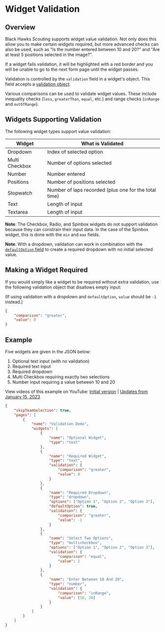 # Widget Validation

## Overview

Black Hawks Scouting supports widget value validation. Not only does this allow you to make certain widgets required, but more advanced checks can also be used, such as "Is the number entered between 10 and 20?" and "Are at least 5 positions selected in the image?".

If a widget fails validation, it will be highlighted with a red border and you will be unable to go to the next form page until the widget passes.

Validation is controlled by the `validation` field in a widget's object. This field accepts a [validation object](config.md#validation-object).

Various comparisons can be used to validate widget values. These include inequality checks (`less`, `greaterThan`, `equal`, etc.) and range checks (`inRange` and `outOfRange`).

## Widgets Supporting Validation

The following widget types support value validation:

| Widget         | What is Validated                                     |
| -------------- | ----------------------------------------------------- |
| Dropdown       | Index of selected option                              |
| Multi Checkbox | Number of options selected                            |
| Number         | Number entered                                        |
| Positions      | Number of positions selected                          |
| Stopwatch      | Number of laps recorded (plus one for the total time) |
| Text           | Length of input                                       |
| Textarea       | Length of input                                       |

**Note**: The Checkbox, Radio, and Spinbox widgets do not support validation because they can constrain their input data. In the case of the Spinbox widget, this is done with the `min` and `max` fields.

**Note**: With a dropdown, validation can work in combination with the [`defaultOption` field](config.md#dropdown) to create a required dropdown with no initial selected value.

## Making a Widget Required

If you would simply like a widget to be required without extra validation, use the following validation object that disallows empty input:

(If using validation with a dropdown and `defaultOption`, `value` should be `-1` instead.)

```json
{
    "comparison": "greater",
    "value": 0
}
```

## Example

Five widgets are given in the JSON below:

1. Optional text input (with no validation)
2. Required text input
3. Required dropdown
4. Multi Checkbox requiring exactly two selections
5. Number input requiring a value between 10 and 20

View videos of this example on YouTube: [Initial version](https://youtu.be/vYKmJzZvk8Y) | [Updates from January 15, 2023](https://youtu.be/_mlcaQgQJNQ)

```json
{
    "skipTeamSelection": true,
    "pages": [
        {
            "name": "Validation Demo",
            "widgets": [
                {
                    "name": "Optional Widget",
                    "type": "text"
                },
                {
                    "name": "Required Widget",
                    "type": "text",
                    "validation": {
                        "comparison": "greater",
                        "value": 0
                    }
                },
                {
                    "name": "Required Dropdown",
                    "type": "dropdown",
                    "options": ["Option 1", "Option 2", "Option 3"],
                    "defaultOption": true,
                    "validation": {
                        "comparison": "greater",
                        "value": -1
                    }
                },
                {
                    "name": "Select Two Options",
                    "type": "multicheckbox",
                    "options": ["Option 1", "Option 2", "Option 3"],
                    "validation": {
                        "comparison": "equal",
                        "value": 2
                    }
                },
                {
                    "name": "Enter Between 10 And 20",
                    "type": "number",
                    "validation": {
                        "comparison": "inRange",
                        "value": [10, 20]
                    }
                }
            ]
        }
    ]
}
```
